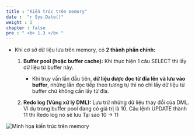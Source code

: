 ```yaml
---
title : "Kiến trúc trên memory"
date :  "r Sys.Date()" 
weight : 1 
chapter : false
pre : " <b> 1.3 </b> "
---
```

- Khi cơ sở dữ liệu lưu trên memory, có **2 thành phần chính:**
    1. **Buffer pool (hoặc buffer cache):** Khi thực hiện 1 câu SELECT thì lấy dữ liệu từ buffer này.
        - Khi truy vấn lần đầu tiên, **dữ liệu được đọc từ đĩa lên và lưu vào buffer**, những lần đọc tiếp theo tương tự thì nó chỉ lấy dữ liệu từ buffer chứ không cần lấy từ đĩa.
    
    2. **Redo log (Vùng xử lý DML):** Lưu trữ  những dữ liệu thay đổi của DML. Ví dụ trong buffer pool đang có giá trị là 10. Câu lệnh UPDATE thành 11 thì Redo log nó sẽ lưu Tại sao 10 → 11

![Minh họa kiến trúc trên memory](https://github.com/ngxquang/aws-ws1/tree/main/public/images/1.introduce/001-memory.png)

